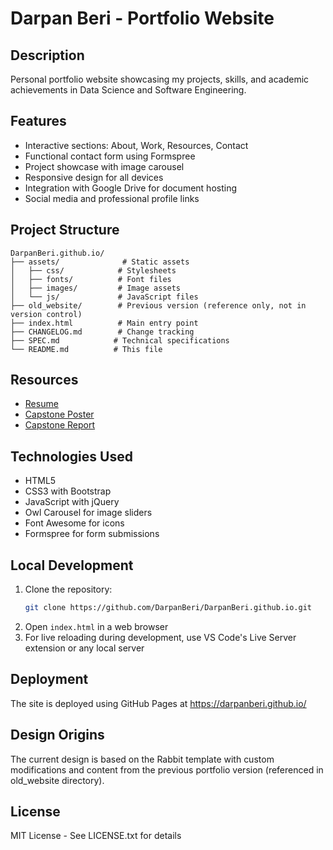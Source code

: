 # Darpan Beri - Portfolio Website

## Description
Personal portfolio website showcasing my projects, skills, and academic achievements in Data Science and Software Engineering.

## Features
- Interactive sections: About, Work, Resources, Contact
- Functional contact form using Formspree
- Project showcase with image carousel
- Responsive design for all devices
- Integration with Google Drive for document hosting
- Social media and professional profile links

## Project Structure

```
DarpanBeri.github.io/
├── assets/              # Static assets
│   ├── css/            # Stylesheets
│   ├── fonts/          # Font files
│   ├── images/         # Image assets
│   └── js/             # JavaScript files
├── old_website/        # Previous version (reference only, not in version control)
├── index.html          # Main entry point
├── CHANGELOG.md        # Change tracking
├── SPEC.md            # Technical specifications
└── README.md          # This file
```

## Resources
- [Resume](https://drive.google.com/file/d/1T8aYkr089OUiVGXVVgofw95aikcy5Qm7/view?usp=drive_link)
- [Capstone Poster](https://drive.google.com/file/d/1WyMcFZaHDOcC9xkAh8VggRbmTfmtzV_k/view?usp=drive_link)
- [Capstone Report](https://drive.google.com/file/d/1ZUx-jpPcDKeLZZMVJCRz5k9ipT5hy2m0/view?usp=drive_link)

## Technologies Used
- HTML5
- CSS3 with Bootstrap
- JavaScript with jQuery
- Owl Carousel for image sliders
- Font Awesome for icons
- Formspree for form submissions

## Local Development
1. Clone the repository:
   ```bash
   git clone https://github.com/DarpanBeri/DarpanBeri.github.io.git
   ```
2. Open `index.html` in a web browser
3. For live reloading during development, use VS Code's Live Server extension or any local server

## Deployment

The site is deployed using GitHub Pages at https://darpanberi.github.io/

## Design Origins

The current design is based on the Rabbit template with custom modifications and content from the previous portfolio version (referenced in old_website directory).

## License
MIT License - See LICENSE.txt for details